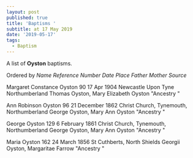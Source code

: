 ```yaml
---
layout: post
published: true
title: 'Baptisms '
subtitle: at 17 May 2019
date: '2019-05-17'
tags:
  - Baptism
---
```

A list of **Oyston** baptisms.

Ordered by *Name Reference Number Date Place Father Mother Source*

Margaret Constance Oyston	90	17 Apr 1904	Newcastle Upon Tyne Northumberland	Thomas Oyston, 	Mary Elizabeth Oyston	"Ancestry
"

Ann Robinson Oyston	96	21 December 1862	Christ Church, Tynemouth, Northumberland	George Oyston, 	Mary Ann Oyston	"Ancestry
"

George Oyston	129	6 February 1861	Christ Church, Tynemouth, Northumberland	George Oyston, 	Mary Ann Oyston	"Ancestry
"

Maria Oyston	162	24 March 1856	St Cuthberts, North Shields	Georgii Oyston, 	Margaritae Farrow	"Ancestry
"

